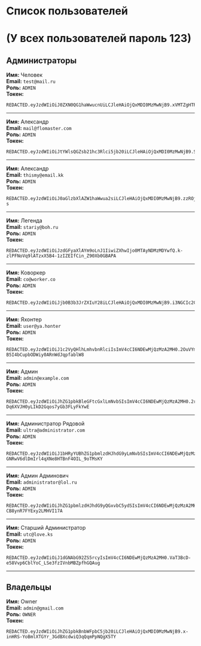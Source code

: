 # Список пользователей

# **(У всех пользователей пароль 123)**

## Администраторы

**Имя:** Человек  
**Email:** `test@mail.ru`  
**Роль:** `ADMIN`  
**Токен:**

```plaintext
REDACTED.eyJzdWIiOiJ0ZXN0QG1haWwucnUiLCJleHAiOjQxMDI0MzMwNjB9.xVMTZgHTRoglTBtB2ZE7ppUXbXvkY1LIXj0ECo9YBsA
```

---

**Имя:** Александр  
**Email:** `mail@flomaster.com`  
**Роль:** `ADMIN`  
**Токен:**

```plaintext
REDACTED.eyJzdWIiOiJtYWlsQGZsb21hc3Rlci5jb20iLCJleHAiOjQxMDI0MzMwNjB9.SIopBDKZkuamsiTlUF0hdAV22wcIJnEnh76lLFafXJA
```

---

**Имя:** Александр  
**Email:** `thismy@email.kk`  
**Роль:** `ADMIN`  
**Токен:**

```plaintext
REDACTED.eyJzdWIiOiJ0aGlzbXlAZW1haWwua2siLCJleHAiOjQxMDI0MzMwNjB9.zzROjbGXPGRCtpSN7oLu3r6vazAI9oFwNgSdx9by7-s
```

---

**Имя:** Легенда  
**Email:** `stariy@boh.ru`  
**Роль:** `ADMIN`  
**Токен:**

```plaintext
REDACTED.eyJzdWIiOiJzdGFyaXlAYm9oLnJ1IiwiZXhwIjo0MTAyNDMzMDYwfQ.k-zlPFNoVq9lATzxX5B4-1zIZEIfCin_Z90Xb0GBAPA
```

---

**Имя:** Коворкер  
**Email:** `co@worker.co`  
**Роль:** `ADMIN`  
**Токен:**

```plaintext
REDACTED.eyJzdWIiOiJjb0B3b3JrZXIuY28iLCJleHAiOjQxMDI0MzMwNjB9.i3NGCIc2ClOKxLYQHQzou00E3_PRVfEPyPmlQ3Jav20
```

---

**Имя:** Яхонтер  
**Email:** `user@ya.honter`  
**Роль:** `ADMIN`  
**Токен:**

```plaintext
REDACTED.eyJzdWIiOiJ1c2VyQHlhLmhvbnRlciIsImV4cCI6NDEwMjQzMzA2MH0.2OuVYmnZZ8lHg-B5I4bCupbODWiy0ARnWdJqpfablW8
```

---

**Имя:** Админ  
**Email:** `admin@example.com`  
**Роль:** `ADMIN`  
**Токен:**

```plaintext
REDACTED.eyJzdWIiOiJhZG1pbkBleGFtcGxlLmNvbSIsImV4cCI6NDEwMjQzMzA2MH0.2rwk0ruNVWc-Dq6XVJH0yLIkD2Gqos7yGb3FLyFkYwE
```

---

**Имя:** Администратор Рядовой  
**Email:** `ultra@administrator.com`  
**Роль:** `ADMIN`  
**Токен:**

```plaintext
REDACTED.eyJzdWIiOiJ1bHRyYUBhZG1pbmlzdHJhdG9yLmNvbSIsImV4cCI6NDEwMjQzMzA2MH0.lQpXgD-GNRwV6dlDmIrl4qXNe8HTBnF4OIL_9oTMsKY
```

---

**Имя:** Админ Админович  
**Email:** `administrator@lol.ru`  
**Роль:** `ADMIN`  
**Токен:**

```plaintext
REDACTED.eyJzdWIiOiJhZG1pbmlzdHJhdG9yQGxvbC5ydSIsImV4cCI6NDEwMjQzMzA2MH0.yqHV81G1oJ1RIXsDIX0zN-CB8ynR7FYExy2LMHVI17A
```

---

**Имя:** Старший Администратор  
**Email:** `utc@love.ks`  
**Роль:** `ADMIN`  
**Токен:**

```plaintext
REDACTED.eyJzdWIiOiJ1dGNAbG92ZS5rcyIsImV4cCI6NDEwMjQzMzA2MH0.VaT3BcD-e58Vvp6CblYoC_LSe3fzIVnbMBZpfhGQAug
```

---

## Владельцы

**Имя:** Owner  
**Email:** `admin@gmail.com`  
**Роль:** `OWNER`  
**Токен:**

```plaintext
REDACTED.eyJzdWIiOiJhZG1pbkBnbWFpbC5jb20iLCJleHAiOjQxMDI0MzMwNjB9.x-inHRS-YoBmlXTGYr_3GdBXcdwiQ3qQqmPpNQgX5TY
```
